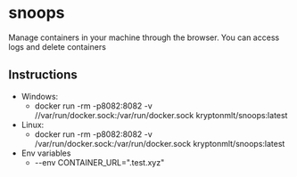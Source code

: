 # snoops
Manage containers in your machine through the browser. You can access logs and delete containers

## Instructions
- Windows:
  - docker run -rm  -p8082:8082 -v //var/run/docker.sock:/var/run/docker.sock kryptonmlt/snoops:latest
- Linux:
  - docker run -rm  -p8082:8082 -v /var/run/docker.sock:/var/run/docker.sock kryptonmlt/snoops:latest
- Env variables
  - --env CONTAINER_URL=".test.xyz"